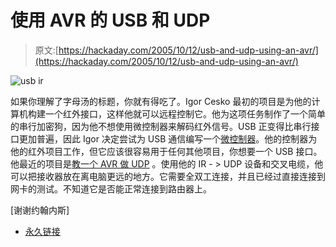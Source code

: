 # 使用 AVR 的 USB 和 UDP

> 原文:[https://hackaday.com/2005/10/12/usb-and-udp-using-an-avr/](https://hackaday.com/2005/10/12/usb-and-udp-using-an-avr/)

![usb ir](../Images/5ae1c8e05f761807e8f3b1c132f58b87.png)

如果你理解了字母汤的标题，你就有得吃了。Igor Cesko 最初的项目是为他的计算机构建一个红外接口，这样他就可以远程控制它。他为这项任务制作了一个简单的串行加密狗，因为他不想使用微控制器来解码红外信号。USB 正变得比串行接口更加普遍，因此 Igor 决定尝试为 USB 通信编写一个[微控制器](http://www.cesko.host.sk/IgorPlugUSB/IgorPlug-USB%20%28AVR%29_eng.htm)。他的控制器为他的红外项目工作，但它应该很容易用于任何其他项目，你想要一个 USB 接口。他最近的项目是[教一个 AVR 做 UDP](http://www.cesko.host.sk/IgorPlugUDP/IgorPlug-UDP%20%28AVR%29_eng.htm) 。使用他的 IR - > UDP 设备和交叉电缆，他可以把接收器放在离电脑更远的地方。它需要全双工连接，并且已经过直接连接到网卡的测试。不知道它是否能正常连接到路由器上。

[谢谢约翰内斯]

*   [永久链接](http://www.cesko.host.sk/)
